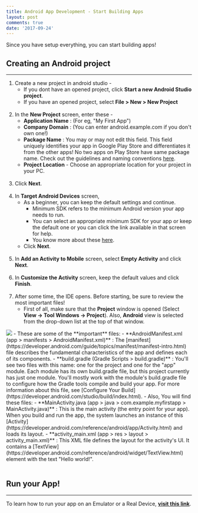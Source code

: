```yaml
---
title: Android App Development - Start Building Apps
layout: post
comments: true
date: '2017-09-24'
---
```

Since you have setup everything, you can start building apps!
## Creating an Android project
----------
1. Create a new project in android studio -
    - If you dont have an opened project, click **Start a new Android Studio project**.
    - If you have an opened project, select **File > New > New Project**<br /><br />
2. In the **New Project** screen, enter these -
    - **Application Name** : <Any name which you like> (For eg, "My First App")
    - **Company Domain** : <Your company domain name> (You can enter android.example.com if you don't own one!)
    - **Package Name** : You may or may not edit this field. This field uniquely identifies your app in Google Play Store and differentiates it from the other apps! No two apps on Play Store have same package name.
        Check out the guidelines and naming conventions [here](https://developer.android.com/guide/topics/manifest/manifest-element.html#package).
    - **Project Location** - Choose an appropriate location for your project in your PC.<br /><br />
3. Click **Next**.<br /><br />
4. In **Target Android Devices** screen,
    - As a beginner, you can keep the default settings and continue.
        - Minimum SDK refers to the minimum Android version your app needs to run.
        - You can select an appropriate minimum SDK for your app or keep the default one or you can click the link available in that screen for help.
        - You know more about these [here](https://developer.android.com/training/basics/supporting-devices/platforms.html).
    - Click **Next**.<br /><br />
5. In **Add an Activity to Mobile** screen, select **Empty Activity** and click **Next**.<br /><br />
6. In **Customize the Activity** screen, keep the default values and click **Finish**.<br /><br />
7. After some time, the IDE opens. Before starting, be sure to review the most important files!
    - First of all, make sure that the **Project** window is opened (Select **View -> Tool Windows -> Project**). Also, **Android** view is selected from the drop-down list at the top of that window.
<img src="../../../../images/Android-App-Development-Start-Building-Apps/Project_Android.png">
    - These are some of the **important** files:
        - **AndroidManifest.xml (app > manifests > AndroidManifest.xml)** : The [manifest](https://developer.android.com/guide/topics/manifest/manifest-intro.html) file describes the fundamental characteristics of the app and defines each of its components.
        - **build.gradle (Gradle Scripts > build.gradle)** : You'll see two files with this name: one for the project and one for the "app" module. Each module has its own build.gradle file, but this project currently has just one module. You'll mostly work with the module's build.gradle file to configure how the Gradle tools compile and build your app. For more information about this file, see [Configure Your Build](https://developer.android.com/studio/build/index.html).
    - Also, You will find these files:
        - **MainActivity.java (app > java > com.example.myfirstapp > MainActivity.java)** : This is the main activity (the entry point for your app). When you build and run the app, the system launches an instance of this [Activity](https://developer.android.com/reference/android/app/Activity.html) and loads its layout.
        - **activity_main.xml (app > res > layout > activity_main.xml)** : This XML file defines the layout for the activity's UI. It contains a [TextView](https://developer.android.com/reference/android/widget/TextView.html) element with the text "Hello world!".
<br /><br />

## Run your App!
-----
To learn how to run your app on an Emulator or a Real Device, [**visit this link**](https://developer.android.com/training/basics/firstapp/running-app.html).
